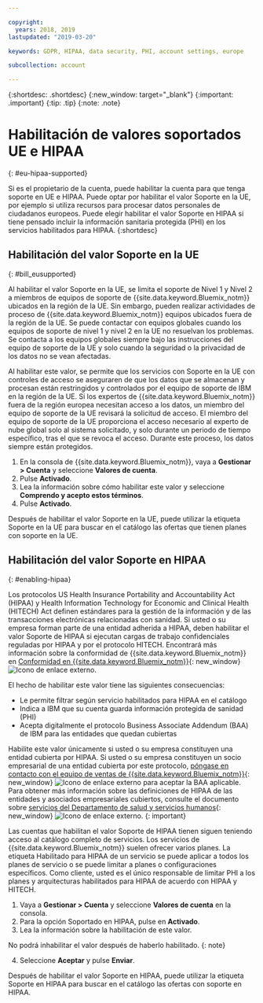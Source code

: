 ```yaml
---

copyright:
  years: 2018, 2019
lastupdated: "2019-03-20"

keywords: GDPR, HIPAA, data security, PHI, account settings, europe

subcollection: account

---
```


{:shortdesc: .shortdesc}
{:new_window: target="_blank"}
{:important: .important}
{:tip: .tip}
{:note: .note}

# Habilitación de valores soportados UE e HIPAA
{: #eu-hipaa-supported}

Si es el propietario de la cuenta, puede habilitar la cuenta para que tenga soporte en UE e HIPAA. Puede optar por habilitar el valor Soporte en la UE, por ejemplo si utiliza recursos para procesar datos personales de ciudadanos europeos. Puede elegir habilitar el valor Soporte en HIPAA si tiene pensado incluir la información sanitaria protegida (PHI) en los servicios habilitados para HIPAA.
{:shortdesc}


## Habilitación del valor Soporte en la UE
{: #bill_eusupported}

Al habilitar el valor Soporte en la UE, se limita el soporte de Nivel 1 y Nivel 2 a miembros de equipos de soporte de {{site.data.keyword.Bluemix_notm}} ubicados en la región de la UE. Sin embargo, pueden realizar actividades de proceso de {{site.data.keyword.Bluemix_notm}} equipos ubicados fuera de la región de la UE. Se puede contactar con equipos globales cuando los equipos de soporte de nivel 1 y nivel 2 en la UE no resuelvan los problemas. Se contacta a los equipos globales siempre bajo las instrucciones del equipo de soporte de la UE y solo cuando la seguridad o la privacidad de los datos no se vean afectadas.

Al habilitar este valor, se permite que los servicios con Soporte en la UE con controles de acceso se aseguraren de que los datos que se almacenan y procesan están restringidos y controlados por el equipo de soporte de IBM en la región de la UE. Si los expertos de {{site.data.keyword.Bluemix_notm}} fuera de la región europea necesitan acceso a los datos, un miembro del equipo de soporte de la UE revisará la solicitud de acceso. El miembro del equipo de soporte de la UE proporciona el acceso necesario al experto de nube global solo al sistema solicitado, y solo durante un periodo de tiempo específico, tras el que se revoca el acceso. Durante este proceso, los datos siempre están protegidos.

  1. En la consola de {{site.data.keyword.Bluemix_notm}}, vaya a **Gestionar > Cuenta** y seleccione **Valores de cuenta**.
  2. Pulse **Activado**.
  3. Lea la información sobre cómo habilitar este valor y seleccione **Comprendo y acepto estos términos**.
  4. Pulse **Activado**.

   Después de habilitar el valor Soporte en la UE, puede utilizar la etiqueta Soporte en la UE para buscar en el catálogo las ofertas que tienen planes con soporte en la UE.


## Habilitación del valor Soporte en HIPAA
{: #enabling-hipaa}

Los protocolos US Health Insurance Portability and Accountability Act (HIPAA) y Health Information Technology for Economic and Clinical Health (HITECH) Act definen estándares para la gestión de la información y de las transacciones electrónicas relacionadas con sanidad. Si usted o su empresa forman parte de una entidad adherida a HIPAA, deben habilitar el valor Soporte de HIPAA si ejecutan cargas de trabajo confidenciales reguladas por HIPAA y por el protocolo HITECH. Encontrará más información sobre la conformidad de {{site.data.keyword.Bluemix_notm}} en [Conformidad en {{site.data.keyword.Bluemix_notm}}](https://www.ibm.com/cloud/compliance){: new_window} ![Icono de enlace externo](../icons/launch-glyph.svg "Icono de enlace externo").

El hecho de habilitar este valor tiene las siguientes consecuencias:

* Le permite filtrar según servicio habilitados para HIPAA en el catálogo
* Indica a IBM que su cuenta guarda información protegida de sanidad (PHI)
* Acepta digitalmente el protocolo Business Associate Addendum (BAA) de IBM para las entidades que quedan cubiertas

Habilite este valor únicamente si usted o su empresa constituyen una entidad cubierta por HIPAA. Si usted o su empresa constituyen un socio empresarial de una entidad cubierta por este protocolo, [póngase en contacto con el equipo de ventas de {{site.data.keyword.Bluemix_notm}}](https://www.ibm.com/account/reg/us-en/signup?formid=MAIL-wcp){: new_window} ![Icono de enlace externo](../icons/launch-glyph.svg "Icono de enlace externo") para aceptar la BAA aplicable. Para obtener más información sobre las definiciones de HIPAA de las entidades y asociados empresariales cubiertos, consulte el documento sobre [servicios del Departamento de salud y servicios humanos](https://www.hhs.gov/hipaa/for-professionals/covered-entities/index.html){: new_window} ![Icono de enlace externo](../icons/launch-glyph.svg "Icono de enlace externo").
{: important}

Las cuentas que habilitan el valor Soporte de HIPAA tienen siguen teniendo acceso al catálogo completo de servicios. Los servicios de {{site.data.keyword.Bluemix_notm}} suelen ofrecer varios planes. La etiqueta Habilitado para HIPAA de un servicio se puede aplicar a todos los planes de servicio o se puede limitar a planes o configuraciones específicos. Como cliente, usted es el único responsable de limitar PHI a los planes y arquitecturas habilitados para HIPAA de acuerdo con HIPAA y HITECH.

1. Vaya a **Gestionar > Cuenta** y seleccione **Valores de cuenta** en la consola.
2. Para la opción Soportado en HIPAA, pulse en **Activado**.
3. Lea la información sobre la habilitación de este valor.

  No podrá inhabilitar el valor después de haberlo habilitado.
  {: note}

4. Seleccione **Aceptar** y pulse **Enviar**.

  Después de habilitar el valor Soporte en HIPAA, puede utilizar la etiqueta Soporte en HIPAA para buscar en el catálogo las ofertas con soporte en HIPAA.
